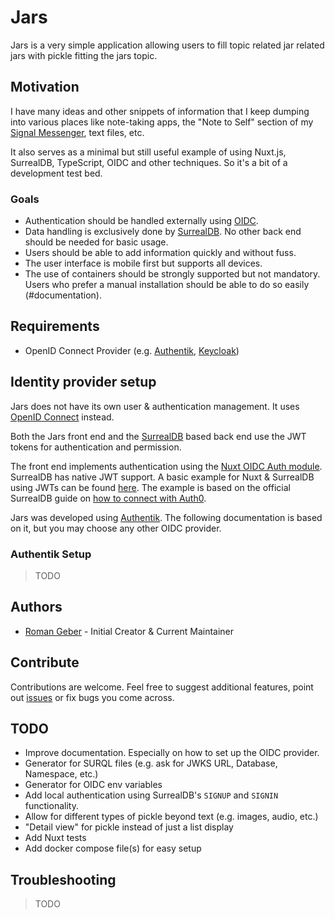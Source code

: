# Jars

Jars is a very simple application allowing users to fill topic related jar related jars with pickle fitting the jars topic.

## Motivation

I have many ideas and other snippets of information that I keep dumping into various places like note-taking apps, the "Note to Self" section of my [Signal Messenger][10], text files, etc.

It also serves as a minimal but still useful example of using Nuxt.js, SurrealDB, TypeScript, OIDC and other techniques. So it's a bit of a development test bed.

### Goals

* Authentication should be handled externally using [OIDC][3].
* Data handling is exclusively done by [SurrealDB][9]. No other back end should be needed for basic usage.
* Users should be able to add information quickly and without fuss.
* The user interface is mobile first but supports all devices.
* The use of containers should be strongly supported but not mandatory. Users who prefer a manual installation should be able to do so easily (#documentation).

## Requirements

* OpenID Connect Provider (e.g. [Authentik][1], [Keycloak][2])

## Identity provider setup

Jars does not have its own user & authentication management. It uses [OpenID Connect][3] instead.

Both the Jars front end and the [SurrealDB][4] based back end use the JWT tokens for authentication and permission.

The front end implements authentication using the [Nuxt OIDC Auth module][7]. SurrealDB has native JWT support. A basic example for Nuxt & SurrealDB using JWTs can be found [here][8]. The example is based on the official SurrealDB guide on [how to connect with Auth0][9].

Jars was developed using [Authentik][1]. The following documentation is based on it, but you may choose any other OIDC provider.

### Authentik Setup

> TODO

## Authors

* [Roman Geber][12] - Initial Creator & Current Maintainer

## Contribute

Contributions are welcome. Feel free to suggest additional features, point out [issues][14] or fix bugs you come across. 

## TODO

* Improve documentation. Especially on how to set up the OIDC provider.
* Generator for SURQL files (e.g. ask for JWKS URL, Database, Namespace, etc.)
* Generator for OIDC env variables
* Add local authentication using SurrealDB's `SIGNUP` and `SIGNIN` functionality.
* Allow for different types of pickle beyond text (e.g. images, audio, etc.)
* "Detail view" for pickle instead of just a list display
* Add Nuxt tests
* Add docker compose file(s) for easy setup

## Troubleshooting

> TODO

[1]: https://goauthentik.io/ "Authentik"
[2]: https://www.keycloak.org/ "Keycloak"
[3]: https://openid.net/developers/how-connect-works/ "What is OpenID Connect"
[4]: https://github.com/surrealdb/surrealdb "SurrealDB"
[5]: https://nuxt.com/ "Nuxt JS"
[6]: https://vuejs.org/ "Vue JS"
[7]: https://nuxt.com/modules/nuxt-oidc-auth "Nuxt OIDC Auth Module"
[8]: https://github.com/rgeber/nuxt-xp-surrealdb-oidc "Nuxt & SurrealDB OIDC authentication example"
[9]: https://surrealdb.com/docs/surrealdb/tutorials/integrate-auth0-as-authentication-provider "SurrealDB Auth0 example"
[10]: https://signal.org/ "Signal Messenger"
[11]: https://tailwindcss.com/ "Tailwind CSS"
[12]: https://romangeber.com/ "Website of Roman Geber"
[13]: https://code.geber.io/romangeber/jars "Jars Repo"
[14]: https://code.geber.io/romangeber/jars/-/issues "Jars Issue Tracker"